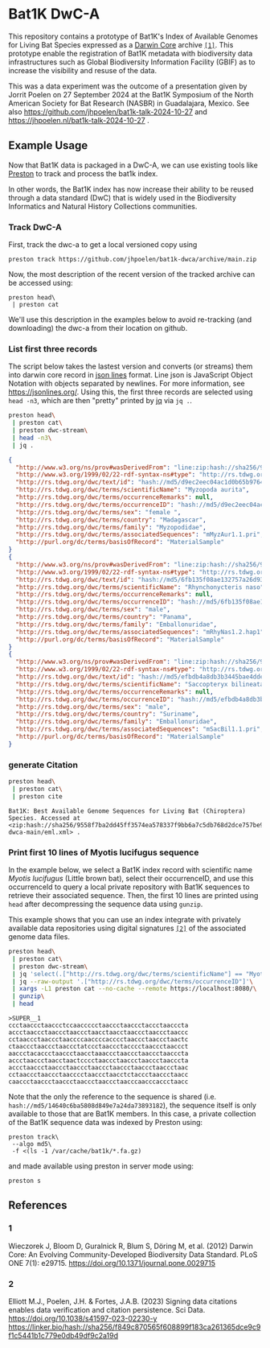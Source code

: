# Bat1K DwC-A

This repository contains a prototype of Bat1K's Index of Available Genomes for Living Bat Species expressed as a [Darwin Core](#1) archive [```[1]```](#1). This prototype enable the registration of Bat1K metadata with biodiversity data infrastructures such as Global Biodiversity Information Facility (GBIF) as to increase the visibility and resuse of the data.  

This was a data experiment was the outcome of a presentation given by Jorrit Poelen on 27 September 2024 at the Bat1K Symposium of the North American Society for Bat Research (NASBR) in Guadalajara, Mexico. See also https://github.com/jhpoelen/bat1k-talk-2024-10-27 and https://jhpoelen.nl/bat1k-talk-2024-10-27 .

## Example Usage

Now that Bat1K data is packaged in a DwC-A, we can use existing tools like [Preston](https://github.com/bio-guoda/preston) to track and process the bat1k index.

In other words, the Bat1K index has now increase their ability to be reused through a data standard (DwC) that is widely used in the Biodiversity Informatics and Natural History Collections communities.

### Track DwC-A

First, track the dwc-a to get a local versioned copy using

```
preston track https://github.com/jhpoelen/bat1k-dwca/archive/main.zip
```

Now, the most description of the recent version of the tracked archive can be accessed using:

```
preston head\
 | preston cat
```

We'll use this description in the examples below to avoid re-tracking (and downloading) the dwc-a from their location on github. 

### List first three records

The script below takes the lastest version and converts (or streams) them into darwin core record in [json lines](https://jsonlines.org/) format. Line json is JavaScript Object Notation with objects separated by newlines. For more information, see https://jsonlines.org/. Using this, the first three records are selected using ```head -n3```, which are then "pretty" printed by [jq](https://jqlang.github.io/jq/) via ```jq .```.

```bash
preston head\
 | preston cat\
 | preston dwc-stream\
 | head -n3\
 | jq .
```

```json
{
  "http://www.w3.org/ns/prov#wasDerivedFrom": "line:zip:hash://sha256/9558f7ba2dd45ff3574ea578337f9bb6a7c5db768d2dce757be9990e277b78d8!/bat1k-dwca-main/seq.tsv!/L2",
  "http://www.w3.org/1999/02/22-rdf-syntax-ns#type": "http://rs.tdwg.org/dwc/terms/Occurrence",
  "http://rs.tdwg.org/dwc/text/id": "hash://md5/d9ec2eec04ac1d0b65b9764a935889a4",
  "http://rs.tdwg.org/dwc/terms/scientificName": "Myzopoda aurita",
  "http://rs.tdwg.org/dwc/terms/occurrenceRemarks": null,
  "http://rs.tdwg.org/dwc/terms/occurrenceID": "hash://md5/d9ec2eec04ac1d0b65b9764a935889a4",
  "http://rs.tdwg.org/dwc/terms/sex": "female ",
  "http://rs.tdwg.org/dwc/terms/country": "Madagascar",
  "http://rs.tdwg.org/dwc/terms/family": "Myzopodidae",
  "http://rs.tdwg.org/dwc/terms/associatedSequences": "mMyzAur1.1.pri",
  "http://purl.org/dc/terms/basisOfRecord": "MaterialSample"
}
{
  "http://www.w3.org/ns/prov#wasDerivedFrom": "line:zip:hash://sha256/9558f7ba2dd45ff3574ea578337f9bb6a7c5db768d2dce757be9990e277b78d8!/bat1k-dwca-main/seq.tsv!/L3",
  "http://www.w3.org/1999/02/22-rdf-syntax-ns#type": "http://rs.tdwg.org/dwc/terms/Occurrence",
  "http://rs.tdwg.org/dwc/text/id": "hash://md5/6fb135f08ae132757a26d937c94011e1",
  "http://rs.tdwg.org/dwc/terms/scientificName": "Rhynchonycteris naso",
  "http://rs.tdwg.org/dwc/terms/occurrenceRemarks": null,
  "http://rs.tdwg.org/dwc/terms/occurrenceID": "hash://md5/6fb135f08ae132757a26d937c94011e1",
  "http://rs.tdwg.org/dwc/terms/sex": "male",
  "http://rs.tdwg.org/dwc/terms/country": "Panama",
  "http://rs.tdwg.org/dwc/terms/family": "Emballonuridae",
  "http://rs.tdwg.org/dwc/terms/associatedSequences": "mRhyNas1.2.hap1",
  "http://purl.org/dc/terms/basisOfRecord": "MaterialSample"
}
{
  "http://www.w3.org/ns/prov#wasDerivedFrom": "line:zip:hash://sha256/9558f7ba2dd45ff3574ea578337f9bb6a7c5db768d2dce757be9990e277b78d8!/bat1k-dwca-main/seq.tsv!/L4",
  "http://www.w3.org/1999/02/22-rdf-syntax-ns#type": "http://rs.tdwg.org/dwc/terms/Occurrence",
  "http://rs.tdwg.org/dwc/text/id": "hash://md5/efbdb4a8db3b3445bae4ddeccee0746b",
  "http://rs.tdwg.org/dwc/terms/scientificName": "Saccopteryx bilineata",
  "http://rs.tdwg.org/dwc/terms/occurrenceRemarks": null,
  "http://rs.tdwg.org/dwc/terms/occurrenceID": "hash://md5/efbdb4a8db3b3445bae4ddeccee0746b",
  "http://rs.tdwg.org/dwc/terms/sex": "male",
  "http://rs.tdwg.org/dwc/terms/country": "Suriname",
  "http://rs.tdwg.org/dwc/terms/family": "Emballonuridae",
  "http://rs.tdwg.org/dwc/terms/associatedSequences": "mSacBil1.1.pri",
  "http://purl.org/dc/terms/basisOfRecord": "MaterialSample"
}
```

### generate Citation

```bash
preston head\
 | preston cat\
 | preston cite
```

```
Bat1K: Best Available Genome Sequences for Living Bat (Chiroptera) Species. Accessed at <zip:hash://sha256/9558f7ba2dd45ff3574ea578337f9bb6a7c5db768d2dce757be9990e277b78d8!/bat1k-dwca-main/eml.xml> .
```

### Print first 10 lines of Myotis lucifugus sequence

In the example below, we select a Bat1K index record with scientific name _Myotis lucifugus_ (Little brown bat), select their occurrenceID, and use this occurrenceId to query a local private repository with Bat1K sequences to retrieve their associated sequence. Then, the first 10 lines are printed using ```head``` after decompressing the sequence data using ```gunzip```.

This example shows that you can use an index integrate with privately available data repositories using digital signatures [```[2]```](#2) of the associated genome data files. 


```bash
preston head\
 | preston cat\
 | preston dwc-stream\
 | jq 'select(.["http://rs.tdwg.org/dwc/terms/scientificName"] == "Myotis lucifugus")'\
 | jq --raw-output '.["http://rs.tdwg.org/dwc/terms/occurrenceID"]'\
 | xargs -L1 preston cat --no-cache --remote https://localhost:8080/\
 | gunzip\
 | head
```

```
>SUPER__1
ccctaaccctaaccctccaaccccctaaccctaaccctaccctaacccta
accctaaccctaaccctaaccctaacctaacctaaccctaaccctaaccc
cctaaccctaaccctaaccccaaccccacccctaaccctaaccctaactc
ctaaccctaaccctaaccctatccctaaccctacccctaaccctaaccct
aaccctacaccctaaccctaacctaaaccctaaccctaaccctaacccta
accctaaccctaacctaactcccctaaccctaaccctaaccctaacccta
accctaaccctaaccctaaccctaaccctaaccctaaccctaaccctaac
cctaaccctaaccctaacccctaaccctaacctctaccctaaccctaacc
caaccctaaccctaaccctaaccctaaccctaacccaacccaccctaacc
```

Note that the only the reference to the sequence is shared (i.e. ```hash://md5/14640c6ba5808d849e7a24da73893182```), the sequence itself is only available to those that are Bat1K members. In this case, a private collection of the Bat1K sequence data was indexed by Preston using:

```
preston track\
 --algo md5\
 -f <(ls -1 /var/cache/bat1k/*.fa.gz)
```

and made available using preston in server mode using:

```
preston s
```
 

## References

### 1 
Wieczorek J, Bloom D, Guralnick R, Blum S, Döring M, et al. (2012) Darwin Core: An Evolving Community-Developed Biodiversity Data Standard. PLoS ONE 7(1): e29715. https://doi.org/10.1371/journal.pone.0029715

### 2
Elliott M.J., Poelen, J.H. & Fortes, J.A.B. (2023) Signing data citations enables data verification and citation persistence. Sci Data. https://doi.org/10.1038/s41597-023-02230-y https://linker.bio/hash://sha256/f849c870565f608899f183ca261365dce9c9f1c5441b1c779e0db49df9c2a19d
